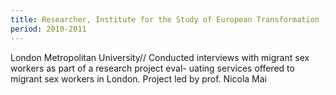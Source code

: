 ```yaml
---
title: Researcher, Institute for the Study of European Transformation (ISET)
period: 2010-2011
---
```

London Metropolitan University//
Conducted interviews with migrant sex workers as part of a research project eval-
uating services offered to migrant sex workers in London.
Project led by prof. Nicola Mai
